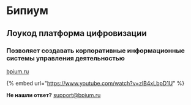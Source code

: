 # Бипиум

## Лоукод платформа цифровизации

### Позволяет создавать корпоративные информационные системы управления деятельностью

[bpium.ru](https://app.gitbook.com/u/TJGEgLu5OYYmYyyKG4RS5Lctvuy2)



{% embed url="https://www.youtube.com/watch?v=zlB4xLbpD1U" %}

**Не нашли ответ?** [support@bpium.ru](mailto:support@bpium.ru)

